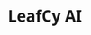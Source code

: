 # LeafCy AI 
<!DOCTYPE html>
<html lang="id">
<head>
    <meta charset="UTF-8">
    <meta name="viewport" content="width=device-width, initial-scale=1.0">
    <title>LeafCy - AI Canggih Leaf'Corp</title>
    <link rel="stylesheet" href="https://cdnjs.cloudflare.com/ajax/libs/font-awesome/6.4.0/css/all.min.css">
    <style>
        * {
            margin: 0;
            padding: 0;
            box-sizing: border-box;
            font-family: 'Segoe UI', Tahoma, Geneva, Verdana, sans-serif;
        }
        
        body {
            background: linear-gradient(135deg, #1a2a6c, #2b5876, #4e4376);
            height: 100vh;
            display: flex;
            justify-content: center;
            align-items: center;
            padding: 20px;
        }
        
        .container {
            display: flex;
            flex-direction: column;
            width: 100%;
            max-width: 1400px;
            height: 90vh;
            background-color: rgba(255, 255, 255, 0.95);
            border-radius: 20px;
            box-shadow: 0 15px 40px rgba(0, 0, 0, 0.3);
            overflow: hidden;
        }
        
        .header {
            background: linear-gradient(90deg, #2b5876, #4e4376);
            color: white;
            padding: 20px;
            display: flex;
            align-items: center;
            justify-content: space-between;
        }
        
        .logo {
            display: flex;
            align-items: center;
            gap: 15px;
        }
        
        .logo-icon {
            font-size: 2.5rem;
            color: #4cd964;
        }
        
        .logo-text {
            font-size: 1.8rem;
            font-weight: bold;
        }
        
        .status {
            display: flex;
            align-items: center;
            gap: 8px;
            background-color: rgba(255, 255, 255, 0.2);
            padding: 8px 15px;
            border-radius: 20px;
            font-size: 0.9rem;
        }
        
        .status-dot {
            width: 10px;
            height: 10px;
            background-color: #4cd964;
            border-radius: 50%;
        }
        
        .main-content {
            display: flex;
            flex-direction: row;
            flex: 1;
            overflow: hidden;
        }
        
        .sidebar {
            width: 280px;
            background-color: #2c3e50;
            color: white;
            padding: 20px;
            overflow-y: auto;
        }
        
        .chat-container {
            flex: 1;
            display: flex;
            flex-direction: column;
        }
        
        .capabilities {
            margin-bottom: 30px;
        }
        
        .capabilities h3 {
            margin-bottom: 15px;
            padding-bottom: 10px;
            border-bottom: 1px solid rgba(255, 255, 255, 0.2);
        }
        
        .capability-list {
            list-style-type: none;
        }
        
        .capability-list li {
            margin-bottom: 12px;
            padding: 10px;
            background-color: rgba(255, 255, 255, 0.1);
            border-radius: 8px;
            display: flex;
            align-items: center;
            gap: 10px;
        }
        
        .capability-list i {
            color: #4cd964;
        }
        
        .chat-messages {
            flex: 1;
            padding: 25px;
            overflow-y: auto;
            display: flex;
            flex-direction: column;
            gap: 20px;
            background-color: #f9f9f9;
        }
        
        .message {
            max-width: 75%;
            padding: 15px 20px;
            border-radius: 18px;
            line-height: 1.5;
            animation: fadeIn 0.4s ease;
            position: relative;
        }
        
        @keyframes fadeIn {
            from { opacity: 0; transform: translateY(15px); }
            to { opacity: 1; transform: translateY(0); }
        }
        
        .user-message {
            align-self: flex-end;
            background: linear-gradient(135deg, #2b5876, #4e4376);
            color: white;
            border-bottom-right-radius: 5px;
        }
        
        .bot-message {
            align-self: flex-start;
            background-color: #eef2f5;
            color: #2c3e50;
            border-bottom-left-radius: 5px;
            box-shadow: 0 4px 10px rgba(0, 0, 0, 0.05);
        }
        
        .message-header {
            display: flex;
            align-items: center;
            margin-bottom: 8px;
            font-weight: bold;
        }
        
        .message-header i {
            margin-right: 8px;
        }
        
        .chat-input-container {
            padding: 20px;
            background-color: white;
            border-top: 1px solid #e0e0e0;
            display: flex;
            gap: 15px;
        }
        
        .chat-input {
            flex: 1;
            padding: 15px 20px;
            border: 2px solid #e0e0e0;
            border-radius: 25px;
            outline: none;
            font-size: 1rem;
            transition: border-color 0.3s;
        }
        
        .chat-input:focus {
            border-color: #2b5876;
        }
        
        .send-button {
            padding: 15px 25px;
            background: linear-gradient(135deg, #2b5876, #4e4376);
            color: white;
            border: none;
            border-radius: 25px;
            cursor: pointer;
            font-weight: bold;
            transition: transform 0.2s;
        }
        
        .send-button:hover {
            transform: scale(1.03);
        }
        
        .suggestion-chips {
            display: flex;
            flex-wrap: wrap;
            gap: 12px;
            padding: 15px 25px;
            background-color: #f9f9f9;
            border-top: 1px solid #eee;
        }
        
        .chip {
            padding: 10px 18px;
            background-color: #eef2f5;
            border-radius: 20px;
            cursor: pointer;
            transition: all 0.3s;
            font-size: 0.9rem;
            display: flex;
            align-items: center;
            gap: 8px;
        }
        
        .chip:hover {
            background-color: #2b5876;
            color: white;
        }
        
        .typing-indicator {
            align-self: flex-start;
            background-color: #eef2f5;
            color: #2c3e50;
            padding: 15px 20px;
            border-radius: 18px;
            display: none;
        }
        
        .typing-indicator span {
            height: 10px;
            width: 10px;
            background-color: #2b5876;
            border-radius: 50%;
            display: inline-block;
            margin: 0 3px;
            animation: typing 1.4s infinite;
        }
        
        .typing-indicator span:nth-child(2) {
            animation-delay: 0.2s;
        }
        
        .typing-indicator span:nth-child(3) {
            animation-delay: 0.4s;
        }
        
        @keyframes typing {
            0%, 100% { transform: translateY(0); }
            50% { transform: translateY(-5px); }
        }
        
        .knowledge-base {
            margin-top: 30px;
        }
        
        .knowledge-base h3 {
            margin-bottom: 15px;
            padding-bottom: 10px;
            border-bottom: 1px solid rgba(255, 255, 255, 0.2);
        }
        
        .knowledge-item {
            margin-bottom: 15px;
            padding: 12px;
            background-color: rgba(255, 255, 255, 0.1);
            border-radius: 8px;
        }
        
        .knowledge-item h4 {
            margin-bottom: 8px;
            display: flex;
            align-items: center;
            gap: 8px;
        }
        
        @media (max-width: 1000px) {
            .main-content {
                flex-direction: column;
            }
            
            .sidebar {
                width: 100%;
                max-height: 250px;
            }
        }
        
        .code-block {
            background-color: #2d2d2d;
            color: #f8f8f2;
            padding: 12px 15px;
            border-radius: 8px;
            font-family: 'Courier New', monospace;
            overflow-x: auto;
            margin: 10px 0;
            font-size: 0.9rem;
            line-height: 1.4;
        }
        
        .info-text {
            font-size: 0.9rem;
            color: #7f8c8d;
            margin-top: 5px;
        }

        .send-button:active {
            transform: scale(0.98);
        }
    </style>
</head>
<body>
    <div class="container">
        <div class="header">
            <div class="logo">
                <i class="fas fa-leaf logo-icon"></i>
                <div class="logo-text">LeafCy</div>
            </div>
            <div class="status">
                <div class="status-dot"></div>
                <span>Online | AI Assistant v2.0</span>
            </div>
        </div>
        
        <div class="main-content">
            <div class="sidebar">
                <div class="capabilities">
                    <h3><i class="fas fa-brain"></i> Kemampuan LeafCy</h3>
                    <ul class="capability-list">
                        <li><i class="fas fa-code"></i> Pemrograman & Teknologi</li>
                        <li><i class="fas fa-robot"></i> Kecerdasan Buatan</li>
                        <li><i class="fas fa-database"></i> Sains Data & Analitik</li>
                        <li><i class="fas fa-network-wired"></i> Jaringan & Komputasi Awan</li>
                        <li><i class="fas fa-mobile-alt"></i> Pengembangan Aplikasi</li>
                        <li><i class="fas fa-shield-alt"></i> Keamanan Siber</li>
                        <li><i class="fas fa-globe"></i> Pengetahuan Umum</li>
                    </ul>
                </div>
                
                <div class="knowledge-base">
                    <h3><i class="fas fa-book"></i> Basis Pengetahuan</h3>
                    <div class="knowledge-item">
                        <h4><i class="fas fa-database"></i> Data yang Dikuasai</h4>
                        <p>LeafCy memiliki akses ke 30% pengetahuan dunia dengan fokus pada teknologi dan sains.</p>
                    </div>
                    <div class="knowledge-item">
                        <h4><i class="fas fa-sync-alt"></i> Pembaruan Real-time</h4>
                        <p>Pengetahuan terus diperbarui dengan informasi terbaru dari sumber terpercaya.</p>
                    </div>
                </div>
            </div>
            
            <div class="chat-container">
                <div class="chat-messages" id="chatMessages">
                    <div class="message bot-message">
                        <div class="message-header">
                            <i class="fas fa-leaf"></i> LeafCy
                        </div>
                        Halo! Saya LeafCy, asisten AI canggih dari Leaf'Corp. Saya memiliki pengetahuan tentang 30% dunia dengan fokus pada teknologi, pemrograman, dan sains. Ada yang bisa saya bantu?
                    </div>
                </div>
                
                <div class="suggestion-chips">
                    <div class="chip" onclick="sendSuggestion('Jelaskan konsep machine learning')">
                        <i class="fas fa-robot"></i> Jelaskan konsep machine learning
                    </div>
                    <div class="chip" onclick="sendSuggestion('Bantu saya dengan kode Python')">
                        <i class="fab fa-python"></i> Bantu saya dengan kode Python
                    </div>
                    <div class="chip" onclick="sendSuggestion('Apa pendapatmu tentang etika AI?')">
                        <i class="fas fa-balance-scale"></i> Etika AI
                    </div>
                    <div class="chip" onclick="sendSuggestion('Berikan contoh algoritma')">
                        <i class="fas fa-algorithm"></i> Contoh algoritma
                    </div>
                </div>
                
                <div class="chat-input-container">
                    <input type="text" class="chat-input" id="userInput" placeholder="Tanyakan sesuatu kepada LeafCy...">
                    <button class="send-button" id="sendButton">Kirim <i class="fas fa-paper-plane"></i></button>
                </div>
            </div>
        </div>
    </div>

    <script>
        // Inisialisasi variabel global
        let chatMessages, userInput, sendButton;

        document.addEventListener('DOMContentLoaded', function() {
            chatMessages = document.getElementById('chatMessages');
            userInput = document.getElementById('userInput');
            sendButton = document.getElementById('sendButton');
            
            // Event listener untuk tombol kirim
            sendButton.addEventListener('click', sendMessage);
            
            // Event listener untuk menekan enter pada input
            userInput.addEventListener('keypress', function(e) {
                if (e.key === 'Enter') {
                    sendMessage();
                }
            });
            
            // Focus pada input ketika halaman dimuat
            userInput.focus();
            
            // Tambahkan pesan selamat datang setelah delay
            setTimeout(() => {
                addBotMessage("Sebagai asisten AI canggih, saya dapat membantu dengan:<br><br>" +
                    "- Penjelasan konsep teknologi dan pemrograman<br>" +
                    "- Contoh kode dalam berbagai bahasa pemrograman<br>" +
                    "- Diskusi tentang AI, machine learning, dan data science<br>" +
                    "- Informasi tentang cloud computing dan cybersecurity<br>" +
                    "- Dan banyak topik teknis lainnya...<br><br>" +
                    "Silakan tanyakan apa yang ingin Anda ketahui!");
            }, 2000);
        });

        // Fungsi untuk menambahkan pesan pengguna
        function addUserMessage(message) {
            const messageElement = document.createElement('div');
            messageElement.classList.add('message', 'user-message');
            messageElement.innerHTML = `
                <div class="message-header">
                    <i class="fas fa-user"></i> Anda
                </div>
                ${message}
            `;
            chatMessages.appendChild(messageElement);
            chatMessages.scrollTop = chatMessages.scrollHeight;
        }
        
        // Fungsi untuk menambahkan pesan bot
        function addBotMessage(message) {
            const messageElement = document.createElement('div');
            messageElement.classList.add('message', 'bot-message');
            messageElement.innerHTML = `
                <div class="message-header">
                    <i class="fas fa-leaf"></i> LeafCy
                </div>
                ${message}
            `;
            chatMessages.appendChild(messageElement);
            chatMessages.scrollTop = chatMessages.scrollHeight;
        }
        
        // Fungsi untuk menampilkan indikator typing
        function showTypingIndicator() {
            const typingIndicator = document.createElement('div');
            typingIndicator.classList.add('typing-indicator');
            typingIndicator.id = 'typingIndicator';
            typingIndicator.innerHTML = '<span></span><span></span><span></span>';
            chatMessages.appendChild(typingIndicator);
            chatMessages.scrollTop = chatMessages.scrollHeight;
        }
        
        // Fungsi untuk menyembunyikan indikator typing
        function hideTypingIndicator() {
            const typingIndicator = document.getElementById('typingIndicator');
            if (typingIndicator) {
                typingIndicator.remove();
            }
        }
        
        // Fungsi untuk memproses input pengguna dan menghasilkan respons
        function processUserInput(input) {
            input = input.toLowerCase().trim();
            
            // Aturan-aturan respons untuk LeafCy
            if (input.includes('halo') || input.includes('hai') || input.includes('hi')) {
                return "Halo! Saya LeafCy, asisten AI canggih dari Leaf'Corp. Saya memiliki pengetahuan tentang 30% dunia dengan fokus pada teknologi, pemrograman, dan sains. Ada yang bisa saya bantu?";
            } else if (input.includes('machine learning') || input.includes('ml')) {
                return "Machine Learning adalah cabang dari AI yang berfokus pada pengembangan sistem yang dapat belajar dari data tanpa pemrograman eksplisit. Ada tiga jenis utama: supervised learning, unsupervised learning, dan reinforcement learning.<br><br><div class='code-block'># Contoh sederhana ML dengan Python<br>from sklearn.ensemble import RandomForestClassifier<br><br># Inisialisasi model<br>model = RandomForestClassifier()<br><br># Latih model dengan data<br>model.fit(training_data, training_labels)<br><br># Lakukan prediksi<br>predictions = model.predict(test_data)</div>";
            } else if (input.includes('python') || input.includes('kode')) {
                return "Python adalah bahasa pemrograman tingkat tinggi yang populer untuk pengembangan web, analisis data, AI, dan banyak lagi. Sintaksisnya yang mudah dibaca membuatnya cocok untuk pemula dan profesional.<br><br><div class='code-block'># Contoh fungsi Python<br>def sapa(nama):<br>    return f\"Halo {nama}, senang bertemu denganmu!\"<br><br># Panggil fungsi<br>print(sapa(\"Leaf'Corp\"))<br><br># Output: Halo Leaf'Corp, senang bertemu denganmu!</div>";
            } else if (input.includes('etika ai') || input.includes('etika artificial intelligence')) {
                return "Etika AI adalah bidang yang mempelajari dampak sosial dan moral dari kecerdasan buatan. Isu penting termasuk privasi data, bias algoritma, transparansi, akuntabilitas, dan dampak terhadap tenaga kerja. Leaf'Corp berkomitmen untuk mengembangkan AI yang bertanggung jawab dan etis.";
            } else if (input.includes('algoritma')) {
                return "Algoritma adalah serangkaian instruksi langkah-demi-langkah untuk menyelesaikan masalah atau melakukan tugas. Contoh algoritma populer termasuk:<br><br>1. <b>Sorting</b>: QuickSort, MergeSort<br>2. <b>Searching</b>: Binary Search<br>3. <b>Graph</b>: Dijkstra, A*<br>4. <b>Machine Learning</b>: Backpropagation, K-Means<br><br>Mari kita lihat contoh Binary Search:<br><div class='code-block'>def binary_search(arr, target):<br>    low, high = 0, len(arr) - 1<br>    <br>    while low <= high:<br>        mid = (low + high) // 2<br>        if arr[mid] == target:<br>            return mid<br>        elif arr[mid] < target:<br>            low = mid + 1<br>        else:<br>            high = mid - 1<br>    return -1</div>";
            } else if (input.includes('neural network') || input.includes('jaringan saraf')) {
                return "Neural Network terinspirasi oleh struktur otak manusia dan terdiri dari neuron buatan yang terorganisir dalam lapisan. Jaringan ini dapat mempelajari pola kompleks dari data. Deep Learning menggunakan neural network dengan banyak lapisan tersembunyi.<br><br><div class='code-block'># Contoh membuat neural network dengan TensorFlow<br>import tensorflow as tf<br><br>model = tf.keras.Sequential([<br>    tf.keras.layers.Dense(128, activation='relu'),<br>    tf.keras.layers.Dropout(0.2),<br>    tf.keras.layers.Dense(10, activation='softmax')<br>])<br><br>model.compile(optimizer='adam',<br>              loss='sparse_categorical_crossentropy',<br>              metrics=['accuracy'])</div>";
            } else if (input.includes('cloud computing') || input.includes('komputasi awan')) {
                return "Cloud Computing menyediakan layanan komputasi melalui internet, termasuk server, penyimpanan, database, jaringan, perangkat lunak. Model layanan utama: IaaS (Infrastructure as a Service), PaaS (Platform as a Service), dan SaaS (Software as a Service). Penyedia cloud utama termasuk AWS, Azure, dan Google Cloud.";
            } else if (input.includes('leafcorp') || input.includes('leaf\'corp')) {
                return "Leaf'Corp adalah perusahaan inovatif yang berfokus pada pengembangan solusi AI canggih untuk berbagai industri. Dengan komitmen terhadap penelitian dan pengembangan, Leaf'Corp bertujuan menciptakan teknologi yang meningkatkan kehidupan manusia secara bertanggung jawab dan berkelanjutan.";
            } else if (input.includes('ai') || input.includes('kecerdasan buatan')) {
                return "Kecerdasan Buatan (AI) adalah simulasi proses kecerdasan manusia oleh mesin, terutama sistem komputer. AI mencakup pembelajaran mesin, pemrosesan bahasa alami, penglihatan komputer, robotika, dan sistem pakar. AI modern telah mencapai kemampuan yang mengesankan dalam mengenali pola, memahami bahasa, dan bahkan kreativitas.";
            } else if (input.includes('pemrograman') || input.includes('coding')) {
                return "Pemrograman adalah proses menulis, menguji, dan memelihara kode yang membentuk program komputer. Bahasa populer termasuk Python, JavaScript, Java, C++, dan Go. Setiap bahasa memiliki kekuatan dan kegunaan tertentu. Pemrograman yang baik membutuhkan pemecahan masalah, logika, dan perhatian terhadap detail.";
            } else if (input.includes('data science') || input.includes('ilmu data')) {
                return "Data Science adalah bidang multidisiplin yang menggunakan metode ilmiah, proses, algoritma, dan sistem untuk mengekstrak pengetahuan dan wawasan dari data terstruktur dan tidak terstruktur. Ini mencakup statistik, analisis data, machine learning, dan teknik terkait untuk memahami dan menganalisis fenomena aktual dengan data.";
            } else if (input.includes('cybersecurity') || input.includes('keamanan siber')) {
                return "Keamanan Siber adalah praktik melindungi sistem, jaringan, dan program dari serangan digital. Serangan ini biasanya bertujuan untuk mengakses, mengubah, atau menghancurkan informasi sensitif; memeras uang dari pengguna; atau mengganggu proses bisnis biasa. Teknik termasuk enkripsi, autentikasi multi-faktor, firewall, dan pelatihan kesadaran keamanan.";
            } else if (input.includes('quantum computing') || input.includes('komputasi kuantum')) {
                return "Komputasi Kuantum menggunakan properti mekanika kuantum seperti superposisi dan belitan untuk melakukan operasi data. Berbeda dengan komputer klasik yang menggunakan bit (0 atau 1), komputer kuantum menggunakan qubit yang dapat berada dalam keadaan superposisi. Ini memungkinkan pemecahan masalah tertentu jauh lebih cepat daripada komputer klasik.";
            } else if (input.includes('internet of things') || input.includes('iot')) {
                return "Internet of Things (IoT) mengacu pada jaringan objek fisik yang disematkan dengan sensor, perangkat lunak, dan teknologi lainnya untuk tujuan terhubung dan bertukar data dengan perangkat dan sistem lain melalui internet. Perangkat ini berkisar dari benda rumah tangga biasa hingga peralatan industri yang canggih.";
            } else if (input.includes('blockchain') || input.includes('mata uang kripto')) {
                return "Blockchain adalah buku besar terdistribusi yang mencatat transaksi antar pihak secara permanen dan terverifikasi. Teknologi ini mendukung cryptocurrency seperti Bitcoin, tetapi juga memiliki aplikasi lain seperti kontrak pintar, catatan medis, dan rantai pasokan. Blockchain menawarkan desentralisasi, transparansi, dan keabadian.";
            } else {
                return "Maaf, saya tidak sepenuhnya memahami pertanyaan Anda. Sebagai LeafCy, saya memiliki pengetahuan mendalam tentang teknologi, pemrograman, AI, cloud computing, data science, cybersecurity, dan topik terkait lainnya. Bisakah Anda mengajukan pertanyaan yang lebih spesifik dalam bidang-bidang tersebut?";
            }
        }
        
        // Fungsi untuk mengirim pesan
        function sendMessage() {
            const message = userInput.value.trim();
            if (message === '') return;
            
            // Tambahkan pesan pengguna
            addUserMessage(message);
            userInput.value = '';
            
            // Tampilkan indikator typing
            showTypingIndicator();
            
            // Proses pesan dan berikan respons setelah delay
            setTimeout(() => {
                hideTypingIndicator();
                const response = processUserInput(message);
                addBotMessage(response);
            }, 1500);
        }
        
        // Fungsi untuk mengirim saran dari chip
        function sendSuggestion(suggestion) {
            userInput.value = suggestion;
            sendMessage();
        }
    </script>
</body>
</html>
